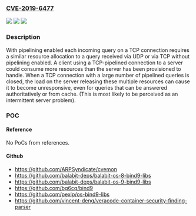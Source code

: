 ### [CVE-2019-6477](https://cve.mitre.org/cgi-bin/cvename.cgi?name=CVE-2019-6477)
![](https://img.shields.io/static/v1?label=Product&message=BIND9&color=blue)
![](https://img.shields.io/static/v1?label=Version&message=n%2Fa&color=blue)
![](https://img.shields.io/static/v1?label=Vulnerability&message=By%20design%2C%20BIND%20is%20intended%20to%20limit%20the%20number%20of%20TCP%20clients%20that%20can%20be%20connected%20at%20any%20given%20time.%20The%20update%20to%20this%20functionality%20introduced%20by%20CVE-2018-5743%20changed%20how%20BIND%20calculates%20the%20number%20of%20concurrent%20TCP%20clients%20from%20counting%20the%20outstanding%20TCP%20queries%20to%20counting%20the%20TCP%20client%20connections.%20On%20a%20server%20with%20TCP-pipelining%20capability%2C%20it%20is%20possible%20for%20one%20TCP%20client%20to%20send%20a%20large%20number%20of%20DNS%20requests%20over%20a%20single%20connection.%20Each%20outstanding%20query%20will%20be%20handled%20internally%20as%20an%20independent%20client%20request%2C%20thus%20bypassing%20the%20new%20TCP%20clients%20limit.%20%209.11.6-P1%20-%3E%209.11.12%2C%209.12.4-P1%20-%3E%209.12.4-P2%2C%209.14.1%20-%3E%209.14.7%2C%20and%20versions%209.11.5-S6%20-%3E%209.11.12-S1%20of%20BIND%209%20Supported%20Preview%20Edition.%20Versions%209.15.0%20-%3E%209.15.5%20of%20the%20BIND%209.15%20development%20branch%20are%20also%20affected.&color=brighgreen)

### Description

With pipelining enabled each incoming query on a TCP connection requires a similar resource allocation to a query received via UDP or via TCP without pipelining enabled. A client using a TCP-pipelined connection to a server could consume more resources than the server has been provisioned to handle. When a TCP connection with a large number of pipelined queries is closed, the load on the server releasing these multiple resources can cause it to become unresponsive, even for queries that can be answered authoritatively or from cache. (This is most likely to be perceived as an intermittent server problem).

### POC

#### Reference
No PoCs from references.

#### Github
- https://github.com/ARPSyndicate/cvemon
- https://github.com/balabit-deps/balabit-os-8-bind9-libs
- https://github.com/balabit-deps/balabit-os-9-bind9-libs
- https://github.com/bg6cq/bind9
- https://github.com/pexip/os-bind9-libs
- https://github.com/vincent-deng/veracode-container-security-finding-parser

